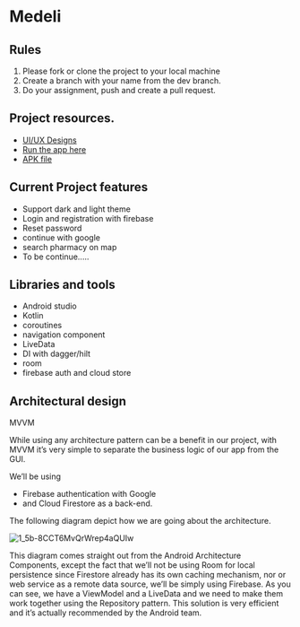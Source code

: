 # Medeli

Rules
----------
1. Please fork or clone the project to your local machine
2. Create a branch with your name from the dev branch.
3. Do your assignment, push and create a pull request.


Project resources.
----------------------
* [UI/UX Designs](https://www.figma.com/file/AyHDaS14pMbJRusNVHyEHj/Taha-Pharmacy-preview-(Community)?node-id=1%3A9718&t=TI6PpYfKv4xYCAdD-0)
* [Run the app here](https://appetize.io/app/ngcnjmrfdbpmeujz4ttnadx2su?device=pixel4&osVersion=11.0&scale=75)
* [APK file](https://drive.google.com/file/d/1TgS2YMke2-Q3o63sWUPyPy5sJN7JUEf-/view)

Current Project features
-----------------
* Support dark and light theme
* Login and registration with firebase
* Reset password
* continue with google
* search pharmacy on map
* To be continue.....


Libraries and tools
-------------------
* Android studio
* Kotlin
* coroutines
* navigation component
* LiveData
* DI with dagger/hilt
* room
* firebase auth and cloud store


Architectural design
----------------------
MVVM

While using any architecture pattern can be a benefit in our project, with MVVM it’s very simple to separate the business logic of our app from the GUI.

We’ll be using 
* Firebase authentication with Google 
* and Cloud Firestore as a back-end. 

The following diagram depict how we are going about the architecture.

![1_5b-8CCT6MvQrWrep4aQUIw](https://user-images.githubusercontent.com/43262139/202090128-d644079b-b295-4ab5-9731-905abb60457b.png)

This diagram comes straight out from the Android Architecture Components, except the fact that we’ll not be using Room for local persistence since Firestore already has its own caching mechanism, nor or web service as a remote data source, we’ll be simply using Firebase. As you can see, we have a ViewModel and a LiveData and we need to make them work together using the Repository pattern. This solution is very efficient and it’s actually recommended by the Android team.
